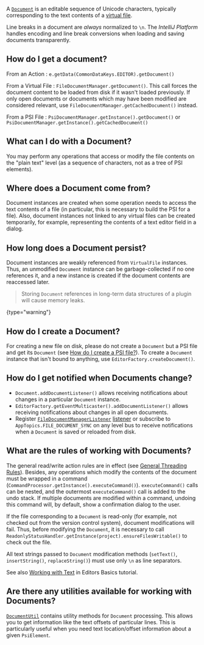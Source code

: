 [//]: # (title: Documents)

<!-- Copyright 2000-2021 JetBrains s.r.o. and other contributors. Use of this source code is governed by the Apache 2.0 license that can be found in the LICENSE file. -->

A [`Document`](upsource:///platform/core-api/src/com/intellij/openapi/editor/Document.java) is an editable sequence of Unicode characters, typically corresponding to the text contents of a [virtual file](virtual_file.md).

Line breaks in a document are _always_ normalized to `\n`.
The *IntelliJ Platform* handles encoding and line break conversions when loading and saving documents transparently.

## How do I get a document?

From an Action
: `e.getData(CommonDataKeys.EDITOR).getDocument()`

From a Virtual File
: `FileDocumentManager.getDocument()`. This call forces the document content to be loaded from disk if it wasn't loaded previously. If only open documents or documents which may have been modified are considered relevant, use `FileDocumentManager.getCachedDocument()` instead.

From a PSI File
: `PsiDocumentManager.getInstance().getDocument()` or `PsiDocumentManager.getInstance().getCachedDocument()`

## What can I do with a Document?

You may perform any operations that access or modify the file contents on the "plain text" level (as a sequence of characters, not as a tree of PSI elements).

## Where does a Document come from?

Document instances are created when some operation needs to access the text contents of a file (in particular, this is necessary to build the PSI for a file).
Also, document instances not linked to any virtual files can be created temporarily, for example, representing the contents of a text editor field in a dialog.

## How long does a Document persist?

Document instances are weakly referenced from `VirtualFile` instances.
Thus, an unmodified `Document` instance can be garbage-collected if no one references it, and a new instance is created if the document contents are reaccessed later.

 >  Storing `Document` references in long-term data structures of a plugin will cause memory leaks.
 >
 {type="warning"}

## How do I create a Document?

For creating a new file on disk, please do not create a `Document` but a PSI file and get its `Document` (see [How do I create a PSI file?](psi_files.md#how-do-i-create-a-psi-file)).
To create a `Document` instance that isn't bound to anything, use `EditorFactory.createDocument()`.

## How do I get notified when Documents change?

* `Document.addDocumentListener()` allows receiving notifications about changes in a particular `Document` instance.
* `EditorFactory.getEventMulticaster().addDocumentListener()` allows receiving notifications about changes in all open documents.
* Register [`FileDocumentManagerListener`](upsource:///platform/platform-api/src/com/intellij/openapi/fileEditor/FileDocumentManagerListener.java) [listener](plugin_listeners.md) or subscribe to `AppTopics.FILE_DOCUMENT_SYNC` on any level bus to receive notifications when a `Document` is saved or reloaded from disk.

## What are the rules of working with Documents?

The general read/write action rules are in effect (see [General Threading Rules](general_threading_rules.md)).
Besides, any operations which modify the contents of the document must be wrapped in a command (`CommandProcessor.getInstance().executeCommand()`).
`executeCommand()` calls can be nested, and the outermost `executeCommand()` call is added to the undo stack.
If multiple documents are modified within a command, undoing this command will, by default, show a confirmation dialog to the user.

If the file corresponding to a `Document` is read-only (for example, not checked out from the version control system), document modifications will fail.
Thus, before modifying the `Document`, it is necessary to call `ReadonlyStatusHandler.getInstance(project).ensureFilesWritable()` to check out the file.

All text strings passed to `Document` modification methods (`setText()`, `insertString()`, `replaceString()`) must use only `\n` as line separators.
                        
See also [Working with Text](working_with_text.md#safely-replacing-selected-text-in-the-document) in Editors Basics tutorial.

## Are there any utilities available for working with Documents?

[`DocumentUtil`](upsource:///platform/core-impl/src/com/intellij/util/DocumentUtil.java) contains utility methods for `Document` processing.
This allows you to get information like the text offsets of particular lines.
This is particularly useful when you need text location/offset information about a given `PsiElement`.